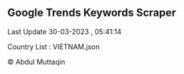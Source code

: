 

## Google Trends Keywords Scraper 
 
Last Update 30-03-2023 , 05:41:14

Country List :
VIETNAM.json



© Abdul Muttaqin 

